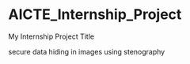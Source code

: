 # AICTE_Internship_Project
My Internship Project Title

secure data hiding in images using stenography

